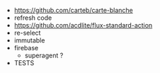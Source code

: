 
* https://github.com/carteb/carte-blanche
* refresh code
* https://github.com/acdlite/flux-standard-action
* re-select
* immutable
* firebase
  * superagent ?
* TESTS
